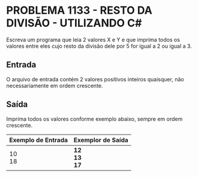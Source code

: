# PROBLEMA 1133 - RESTO DA DIVISÃO - UTILIZANDO C#

Escreva um programa que leia 2 valores X e Y e que imprima todos os valores entre eles cujo resto da divisão dele por 5 for igual a 2 ou igual a 3.

## Entrada
O arquivo de entrada contém 2 valores positivos inteiros quaisquer, não necessariamente em ordem crescente.

## Saída
Imprima todos os valores conforme exemplo abaixo, sempre em ordem crescente.


| Exemplo de Entrada | Exemplor de Saída |
|--------------------|------------------ |
| 10<br>18           | **12<br>13<br>17**|